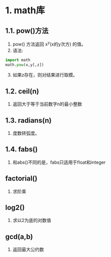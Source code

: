 # 1. math库

## 1.1. pow()方法
1. pow() 方法返回 x<sup>y</sup>(x的y次方) 的值。
2. 语法:
```python
import math
math.pow(x,y[,z])
```
3. 如果z存在，则对结果进行取模。

## 1.2. ceil(n)
1. 返回大于等于当前数字n的最小整数

## 1.3. radians(n)
1. 度数转弧度。

## 1.4. fabs()
1. 和abs()不同的是，fabs只适用于float和integer

## factorial()
1. 求阶乘

## log2()
1. 求以2为底的对数值

## gcd(a,b)
1. 返回最大公约数